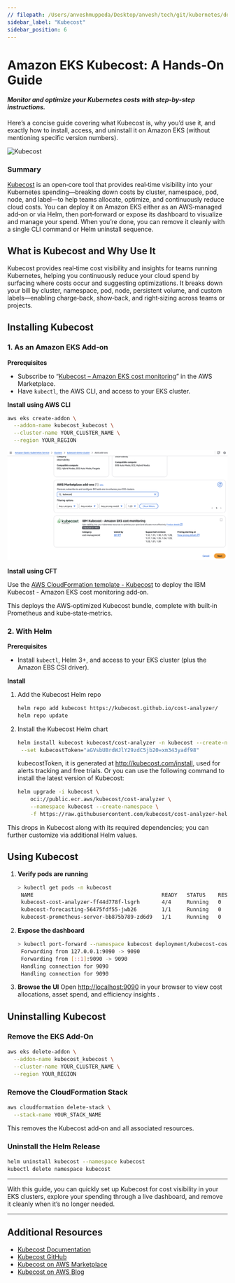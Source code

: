 ```yaml
---
// filepath: /Users/anveshmuppeda/Desktop/anvesh/tech/git/kubernetes/docs/eks/007-kubecost.md
sidebar_label: "Kubecost"
sidebar_position: 6
---  
```


# Amazon EKS Kubecost: A Hands-On Guide
#### *Monitor and optimize your Kubernetes costs with step-by-step instructions.*

Here’s a concise guide covering what Kubecost is, why you’d use it, and exactly how to install, access, and uninstall it on Amazon EKS (without mentioning specific version numbers).

![Kubecost](./img/kubecost.gif)

### **Summary**  
[Kubecost](https://github.com/kubecost) is an open‑core tool that provides real‑time visibility into your Kubernetes spending—breaking down costs by cluster, namespace, pod, node, and label—to help teams allocate, optimize, and continuously reduce cloud costs. You can deploy it on Amazon EKS either as an AWS‑managed add‑on or via Helm, then port‑forward or expose its dashboard to visualize and manage your spend. When you’re done, you can remove it cleanly with a single CLI command or Helm uninstall sequence.

## What is Kubecost and Why Use It

Kubecost provides real‑time cost visibility and insights for teams running Kubernetes, helping you continuously reduce your cloud spend by surfacing where costs occur and suggesting optimizations.
It breaks down your bill by cluster, namespace, pod, node, persistent volume, and custom labels—enabling charge‑back, show‑back, and right‑sizing across teams or projects.

## Installing Kubecost

### 1. As an Amazon EKS Add‑on

**Prerequisites**

* Subscribe to “[Kubecost – Amazon EKS cost monitoring](https://aws.amazon.com/marketplace/seller-profile?id=983de668-2731-4c99-a7e2-74f27d796173)” in the AWS Marketplace.
* Have `kubectl`, the AWS CLI, and access to your EKS cluster. 

**Install using AWS CLI**

```bash
aws eks create-addon \
  --addon-name kubecost_kubecost \
  --cluster-name YOUR_CLUSTER_NAME \
  --region YOUR_REGION
```
![Kubecost EKS Add-on](./img/kubecost-addon.png)

**Install using CFT**

Use the [AWS CloudFormation template - Kubecost](./cloudformation/eks-kubecost.yaml) to deploy the 
IBM Kubecost - Amazon EKS cost monitoring add‑on. 


This deploys the AWS‑optimized Kubecost bundle, complete with built‑in Prometheus and kube‑state‑metrics.

### 2. With Helm

**Prerequisites**

* Install `kubectl`, Helm 3+, and access to your EKS cluster (plus the Amazon EBS CSI driver). 

**Install**

1. Add the Kubecost Helm repo

   ```bash
   helm repo add kubecost https://kubecost.github.io/cost-analyzer/
   helm repo update
   ```
2. Install the Kubecost Helm chart

   ```bash
   helm install kubecost kubecost/cost-analyzer -n kubecost --create-namespace \
    --set kubecostToken="aGVsbUBrdWJlY29zdC5jb20=xm343yadf98"
   ```
   kubecostToken, it is generated at http://kubecost.com/install, used for alerts tracking and free trials. 
   Or you can use the following command to install the latest version of Kubecost:

    ```bash
    helm upgrade -i kubecost \
        oci://public.ecr.aws/kubecost/cost-analyzer \
        --namespace kubecost --create-namespace \
        -f https://raw.githubusercontent.com/kubecost/cost-analyzer-helm-chart/develop/cost-analyzer/values-eks-cost-monitoring.yaml
    ```

This drops in Kubecost along with its required dependencies; you can further customize via additional Helm values.

## Using Kubecost

1. **Verify pods are running**

   ```bash
   > kubectl get pods -n kubecost
    NAME                                         READY   STATUS    RESTARTS   AGE
    kubecost-cost-analyzer-ff44d778f-lsgrh       4/4     Running   0          5m16s
    kubecost-forecasting-56475fdf55-jwb26        1/1     Running   0          5m16s
    kubecost-prometheus-server-bb875b789-zd6d9   1/1     Running   0          5m16s
   ```
2. **Expose the dashboard**

   ```bash
   > kubectl port-forward --namespace kubecost deployment/kubecost-cost-analyzer 9090
    Forwarding from 127.0.0.1:9090 -> 9090
    Forwarding from [::1]:9090 -> 9090
    Handling connection for 9090
    Handling connection for 9090 
   ```
3. **Browse the UI**
   Open [http://localhost:9090](http://localhost:9090) in your browser to view cost allocations, asset spend, and efficiency insights .

## Uninstalling Kubecost

### Remove the EKS Add‑On

```bash
aws eks delete-addon \
  --addon-name kubecost_kubecost \
  --cluster-name YOUR_CLUSTER_NAME \
  --region YOUR_REGION
``` 

### Remove the CloudFormation Stack

```bash
aws cloudformation delete-stack \
  --stack-name YOUR_STACK_NAME
```
This removes the Kubecost add‑on and all associated resources.

### Uninstall the Helm Release  
```bash
helm uninstall kubecost --namespace kubecost
kubectl delete namespace kubecost
```

---

With this guide, you can quickly set up Kubecost for cost visibility in your EKS clusters, explore your spending through a live dashboard, and remove it cleanly when it’s no longer needed.  

---
## Additional Resources
* [Kubecost Documentation](https://docs.kubecost.com/)
* [Kubecost GitHub](https://github.com/kubecost)
* [Kubecost on AWS Marketplace](https://aws.amazon.com/marketplace/seller-profile?id=983de668-2731-4c99-a7e2-74f27d796173)
* [Kubecost on AWS Blog](https://docs.aws.amazon.com/eks/latest/userguide/cost-monitoring-kubecost.html)